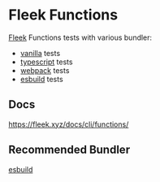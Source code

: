 # Fleek Functions

[Fleek](https://fleek.xyz) Functions tests with various bundler:

- [vanilla](vanilla) tests
- [typescript](typescript) tests
- [webpack](webpack) tests
- [esbuild](esbuild) tests
  
## Docs
https://fleek.xyz/docs/cli/functions/

## Recommended Bundler 
[esbuild](esbuild)
